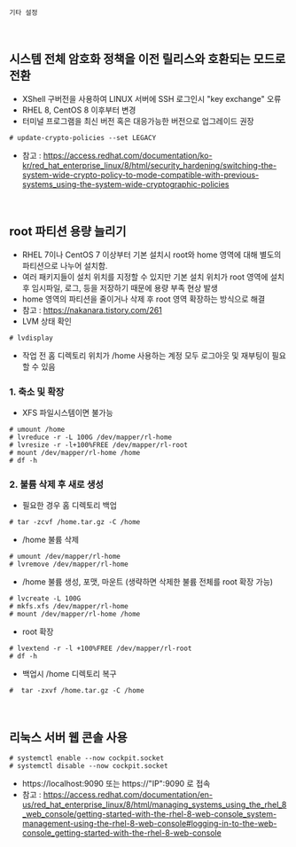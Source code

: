 ~~~
기타 설정
~~~
<br>

## 시스템 전체 암호화 정책을 이전 릴리스와 호환되는 모드로 전환
- XShell 구버전을 사용하여 LINUX 서버에 SSH 로그인시 "key exchange" 오류
- RHEL 8, CentOS 8 이후부터 변경
- 터미널 프로그램을 최신 버전 혹은 대응가능한 버전으로 업그레이드 권장
```shell
# update-crypto-policies --set LEGACY
```
- 참고 : https://access.redhat.com/documentation/ko-kr/red_hat_enterprise_linux/8/html/security_hardening/switching-the-system-wide-crypto-policy-to-mode-compatible-with-previous-systems_using-the-system-wide-cryptographic-policies
<br>

## root 파티션 용량 늘리기
- RHEL 7이나 CentOS 7 이상부터 기본 설치시 root와 home 영역에 대해 별도의 파티션으로 나누어 설치함.
- 여러 패키지들이 설치 위치를 지정할 수 있지만 기본 설치 위치가 root 영역에 설치 후 임시파일, 로그, 등을 저장하기 때문에 용량 부족 현상 발생
- home 영역의 파티션을 줄이거나 삭제 후 root 영역 확장하는 방식으로 해결
- 참고 : https://nakanara.tistory.com/261
- LVM 상태 확인
```shell
# lvdisplay
```
- 작업 전 홈 디렉토리 위치가 /home 사용하는 계정 모두 로그아웃 및 재부팅이 필요할 수 있음
### 1. 축소 및 확장
- XFS 파일시스템이면 불가능
```shell
# umount /home
# lvreduce -r -L 100G /dev/mapper/rl-home 
# lvresize -r -l+100%FREE /dev/mapper/rl-root
# mount /dev/mapper/rl-home /home
# df -h
```
### 2. 불륨 삭제 후 새로 생성
- 필요한 경우 홈 디렉토리 백업
```shell
# tar -zcvf /home.tar.gz -C /home 
```
- /home 불륨 삭제
```shell
# umount /dev/mapper/rl-home
# lvremove /dev/mapper/rl-home
```
- /home 불륨 생성, 포맷, 마운트 (생략하면 삭제한 불륨 전체를 root 확장 가능)
```shell
# lvcreate -L 100G
# mkfs.xfs /dev/mapper/rl-home
# mount /dev/mapper/rl-home /home
```
- root 확장
```shell
# lvextend -r -l +100%FREE /dev/mapper/rl-root
# df -h
```
- 백업시 /home 디렉토리 복구
```shell
#  tar -zxvf /home.tar.gz -C /home
```
<br>

## 리눅스 서버 웹 콘솔 사용
```shell
# systemctl enable --now cockpit.socket
# systemctl disable --now cockpit.socket
```
- https://localhost:9090 또는 https://"IP":9090 로 접속
- 참고 : https://access.redhat.com/documentation/en-us/red_hat_enterprise_linux/8/html/managing_systems_using_the_rhel_8_web_console/getting-started-with-the-rhel-8-web-console_system-management-using-the-rhel-8-web-console#logging-in-to-the-web-console_getting-started-with-the-rhel-8-web-console
<br>

